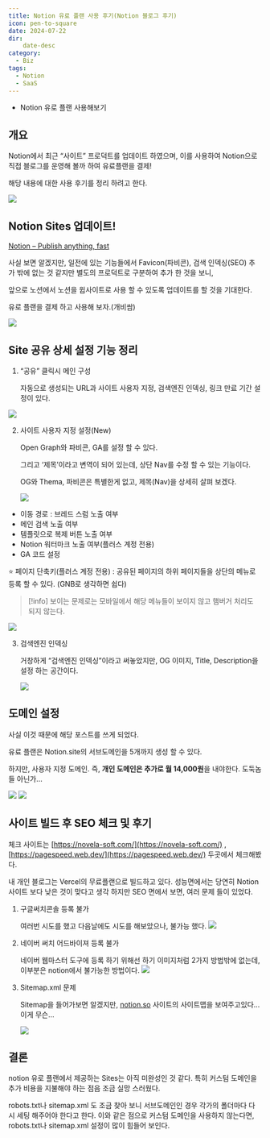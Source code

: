 ```yaml
---
title: Notion 유료 플랜 사용 후기(Notion 블로그 후기)
icon: pen-to-square
date: 2024-07-22
dir:
    date-desc
category:
  - Biz
tags:
  - Notion
  - SaaS
---
```

- Notion 유로 플랜 사용해보기
<!-- more -->

## 개요

Notion에서 최근 “사이트” 프로덕트를 업데이트 하였으며, 이를 사용하여 Notion으로 직접 블로그를 운영해 볼까 하여 유료플랜을 결제!

해당 내용에 대한 사용 후기를 정리 하려고 한다.

![](./image/Pasted%20image%2020240819135337.png)


## Notion Sites 업데이트!

[Notion – Publish anything, fast](https://www.notion.so/ko-kr/product/sites)

사실 보면 알겠지만, 일전에 있는 기능들에서 Favicon(파비콘), 검색 인덱싱(SEO) 추가 밖에 없는 것 같지만 별도의 프로덕트로 구분하여 추가 한 것을 보니,

앞으로 노션에서 노션을 윕사이트로 사용 할 수 있도록 업데이트를 할 것을 기대한다.

유로 플랜을 결제 하고 사용해 보자.(개비쌈)

![](./image/Pasted%20image%2020240819135511.png)
## Site 공유 상세 설정 기능 정리

1. “공유” 클릭시 메인 구성
    
    자동으로 생성되는 URL과 사이트 사용자 지정, 검색엔진 인덱싱, 링크 만료 기간 설정이 있다.
    

![](./image/Pasted%20image%2020240819135542.png)

2. 사이트 사용자 지정 설정(New)
    
    Open Graph와 파비콘, GA를 설정 할 수 있다.
    
    그리고 ‘제목’이라고 변역이 되어 있는데, 상단 Nav를 수정 할 수 있는 기능이다.
    
    OG와 Thema, 파비콘은 특별한게 없고, 제목(Nav)을 상세히 살펴 보겠다.
    
    ![](./image/Pasted%20image%2020240819135640.png)


- 이동 경로 : 브레드 스럼 노출 여부
- 메인 검색 노출 여부
- 템플릿으로 복제 버튼 노출 여부
- Notion 워터마크 노출 여부(플러스 계정 전용)
- GA 코드 설정

⭐️ 페이지 단축키(플러스 계정 전용) : 공유된 페이지의 하위 페이지들을 상단의 메뉴로 등록 할 수 있다. (GNB로 생각하면 쉽다)

>[!info]
>보이는 문제로는 모바일에서 해당 메뉴들이 보이지 않고 햄버거 처리도 되지 않는다.


![](./image/Pasted%20image%2020240819135822.png)

3. 검색엔진 인덱싱
    
    거창하게 “검색엔진 인덱싱”이라고 써놓았지만, OG 이미지, Title, Description을 설정 하는 공간이다.
    
    ![](./image/Pasted%20image%2020240819135900.png)

## 도메인 설정

사실 이것 때문에 해당 포스트를 쓰게 되었다.

유료 플랜은 Notion.site의 서브도메인을 5개까지 생성 할 수 있다.

하지만, 사용자 지정 도메인. 즉, **개인 도메인은 추가로 월 14,000원**을 내야한다. 도둑놈들 아닌가…

![](./image/Pasted%20image%2020240819135942.png)
![](./image/Pasted%20image%2020240819140005.png)

## 사이트 빌드 후 SEO 체크 및 후기
체크 사이트는 [https://novela-soft.com/](https://novela-soft.com/) , [https://pagespeed.web.dev/](https://pagespeed.web.dev/) 두곳에서 체크해봤다.

내 개인 블로그는 Vercel의 무료플랜으로 빌드하고 있다. 성능면에서는 당연히 Notion 사이트 보다 낮은 것이 맞다고 생각 하지만 SEO 면에서 보면, 여러 문제 들이 있었다.

1. 구글써치콘솔 등록 불가
    
    여러번 시도를 했고 다음날에도 시도를 해보았으나, 불가능 했다.
    ![](./image/Pasted%20image%2020240819140237.png)

2. 네이버 써치 어드바이져 등록 불가
    
    네이버 웹마스터 도구에 등록 하기 위해선 하기 이미지처럼 2가지 방법밖에 없는데, 이부분은 notion에서 불가능한 방법이다.
    ![](./image/Pasted%20image%2020240819140333.png)

3. Sitemap.xml 문제
    
    Sitemap을 들어가보면 알겠지만, [notion.so](http://notion.so) 사이트의 사이트맵을 보여주고있다… 이게 무슨…
    
    ![](./image/Pasted%20image%2020240819140410.png)

## 결론
notion 유로 플랜에서 제공하는 Sites는 아직 미완성인 것 같다. 특히 커스텀 도메인을 추가 비용을 지불해야 하는 점음 조금 실망 스러웠다. 

robots.txt나 sitemap.xml 도 조금 찾아 보니 서브도메인인 경우 각가의 폴더마다 다시 세팅 해주어야 한다고 한다. 이와 같은 점으로 커스텀 도메인을 사용하지 않는다면, robots.txt나 sitemap.xml 설정이 많이 힘들어 보인다. 
